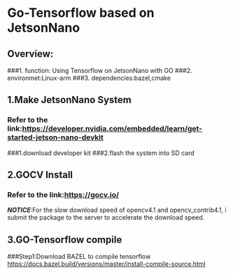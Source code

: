 Go-Tensorflow based on JetsonNano
=================================
Overview:
---------------------------------
###1. function: Using Tensorflow on JetsonNano with GO
###2. environmet:Linux-arm
###3. dependencies:bazel,cmake

1.Make JetsonNano System
---------------------------------
### Refer to the link:https://developer.nvidia.com/embedded/learn/get-started-jetson-nano-devkit
###1.download developer kit
###2.flash the system into SD card

2.GOCV Install
---------------------------------
### Refer to the link:https://gocv.io/
***NOTICE***:For the slow download speed of opencv4.1 and opencv_contrib4.1, i submit the package to the server to accelerate the download speed.

3.GO-Tensorflow compile
--------------------------------
###Step1:Download BAZEL to compile tensorflow
https://docs.bazel.build/versions/master/install-compile-source.html